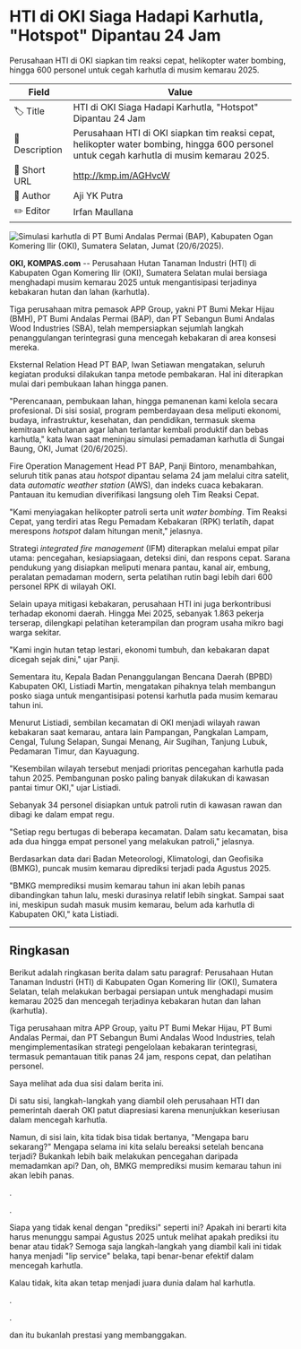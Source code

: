 # HTI di OKI Siaga Hadapi Karhutla, "Hotspot" Dipantau 24 Jam

Perusahaan HTI di OKI siapkan tim reaksi cepat, helikopter water bombing, hingga 600 personel untuk cegah karhutla di musim kemarau 2025.

| Field         | Value                                                       |
|---------------|-------------------------------------------------------------|
| 🏷️ Title       | HTI di OKI Siaga Hadapi Karhutla, "Hotspot" Dipantau 24 Jam |
| 📝 Description | Perusahaan HTI di OKI siapkan tim reaksi cepat, helikopter water bombing, hingga 600 personel untuk cegah karhutla di musim kemarau 2025. |
| 🔗 Short URL   | http://kmp.im/AGHvcW |
| 👤 Author      | Aji YK Putra |
| ✏️ Editor      | Irfan Maullana |

![Simulasi karhutla di PT Bumi Andalas Permai (BAP), Kabupaten Ogan Komering Ilir (OKI), Sumatera Selatan, Jumat (20/6/2025).](https://asset.kompas.com/crops/fklZ1BIZD2h69lNlvY-ATIXOxLk=/0x0:0x0/750x500/data/photo/2025/06/20/6854e2cfd0968.jpg)

**OKI, KOMPAS.com** -- Perusahaan Hutan Tanaman Industri (HTI) di Kabupaten Ogan Komering Ilir (OKI), Sumatera Selatan mulai bersiaga menghadapi musim kemarau 2025 untuk mengantisipasi terjadinya kebakaran hutan dan lahan (karhutla).

Tiga perusahaan mitra pemasok APP Group, yakni PT Bumi Mekar Hijau (BMH), PT Bumi Andalas Permai (BAP), dan PT Sebangun Bumi Andalas Wood Industries (SBA), telah mempersiapkan sejumlah langkah penanggulangan terintegrasi guna mencegah kebakaran di area konsesi mereka.

Eksternal Relation Head PT BAP, Iwan Setiawan mengatakan, seluruh kegiatan produksi dilakukan tanpa metode pembakaran. Hal ini diterapkan mulai dari pembukaan lahan hingga panen.

"Perencanaan, pembukaan lahan, hingga pemanenan kami kelola secara profesional. Di sisi sosial, program pemberdayaan desa meliputi ekonomi, budaya, infrastruktur, kesehatan, dan pendidikan, termasuk skema kemitraan kehutanan agar lahan terlantar kembali produktif dan bebas karhutla," kata Iwan saat meninjau simulasi pemadaman karhutla di Sungai Baung, OKI, Jumat (20/6/2025).

Fire Operation Management Head PT BAP, Panji Bintoro, menambahkan, seluruh titik panas atau *hotspot* dipantau selama 24 jam melalui citra satelit, data *automatic weather station* (AWS), dan indeks cuaca kebakaran. Pantauan itu kemudian diverifikasi langsung oleh Tim Reaksi Cepat.

"Kami menyiagakan helikopter patroli serta unit *water bombing*. Tim Reaksi Cepat, yang terdiri atas Regu Pemadam Kebakaran (RPK) terlatih, dapat merespons *hotspot* dalam hitungan menit," jelasnya.

Strategi *integrated fire management* (IFM) diterapkan melalui empat pilar utama: pencegahan, kesiapsiagaan, deteksi dini, dan respons cepat. Sarana pendukung yang disiapkan meliputi menara pantau, kanal air, embung, peralatan pemadaman modern, serta pelatihan rutin bagi lebih dari 600 personel RPK di wilayah OKI.

Selain upaya mitigasi kebakaran, perusahaan HTI ini juga berkontribusi terhadap ekonomi daerah. Hingga Mei 2025, sebanyak 1.863 pekerja terserap, dilengkapi pelatihan keterampilan dan program usaha mikro bagi warga sekitar.

"Kami ingin hutan tetap lestari, ekonomi tumbuh, dan kebakaran dapat dicegah sejak dini," ujar Panji.

Sementara itu, Kepala Badan Penanggulangan Bencana Daerah (BPBD) Kabupaten OKI, Listiadi Martin, mengatakan pihaknya telah membangun posko siaga untuk mengantisipasi potensi karhutla pada musim kemarau tahun ini.

Menurut Listiadi, sembilan kecamatan di OKI menjadi wilayah rawan kebakaran saat kemarau, antara lain Pampangan, Pangkalan Lampam, Cengal, Tulung Selapan, Sungai Menang, Air Sugihan, Tanjung Lubuk, Pedamaran Timur, dan Kayuagung.

"Kesembilan wilayah tersebut menjadi prioritas pencegahan karhutla pada tahun 2025. Pembangunan posko paling banyak dilakukan di kawasan pantai timur OKI," ujar Listiadi.

Sebanyak 34 personel disiapkan untuk patroli rutin di kawasan rawan dan dibagi ke dalam empat regu.

"Setiap regu bertugas di beberapa kecamatan. Dalam satu kecamatan, bisa ada dua hingga empat personel yang melakukan patroli," jelasnya.

Berdasarkan data dari Badan Meteorologi, Klimatologi, dan Geofisika (BMKG), puncak musim kemarau diprediksi terjadi pada Agustus 2025.

"BMKG memprediksi musim kemarau tahun ini akan lebih panas dibandingkan tahun lalu, meski durasinya relatif lebih singkat. Sampai saat ini, meskipun sudah masuk musim kemarau, belum ada karhutla di Kabupaten OKI," kata Listiadi.

---
## Ringkasan

Berikut adalah ringkasan berita dalam satu paragraf: Perusahaan Hutan Tanaman Industri (HTI) di Kabupaten Ogan Komering Ilir (OKI), Sumatera Selatan, telah melakukan berbagai persiapan untuk menghadapi musim kemarau 2025 dan mencegah terjadinya kebakaran hutan dan lahan (karhutla).

 Tiga perusahaan mitra APP Group, yaitu PT Bumi Mekar Hijau, PT Bumi Andalas Permai, dan PT Sebangun Bumi Andalas Wood Industries, telah mengimplementasikan strategi pengelolaan kebakaran terintegrasi, termasuk pemantauan titik panas 24 jam, respons cepat, dan pelatihan personel.



Saya melihat ada dua sisi dalam berita ini.

 Di satu sisi, langkah-langkah yang diambil oleh perusahaan HTI dan pemerintah daerah OKI patut diapresiasi karena menunjukkan keseriusan dalam mencegah karhutla.

 Namun, di sisi lain, kita tidak bisa tidak bertanya, "Mengapa baru sekarang?" Mengapa selama ini kita selalu bereaksi setelah bencana terjadi? Bukankah lebih baik melakukan pencegahan daripada memadamkan api? Dan, oh, BMKG memprediksi musim kemarau tahun ini akan lebih panas.

.

.

 Siapa yang tidak kenal dengan "prediksi" seperti ini? Apakah ini berarti kita harus menunggu sampai Agustus 2025 untuk melihat apakah prediksi itu benar atau tidak? Semoga saja langkah-langkah yang diambil kali ini tidak hanya menjadi "lip service" belaka, tapi benar-benar efektif dalam mencegah karhutla.

 Kalau tidak, kita akan tetap menjadi juara dunia dalam hal karhutla.

.

.

 dan itu bukanlah prestasi yang membanggakan.

